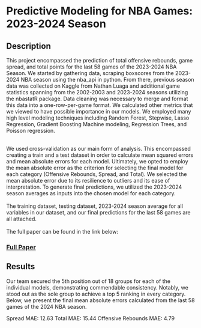 <h1>Predictive Modeling for NBA Games: 2023-2024 Season</h1>

<h2>Description</h2>
This project encompassed the prediction of total offensive rebounds, game spread, and total points for the last 58 games of the 2023-2024 NBA Season. We started by gathering data, scraping boxscores from the 2023-2024 NBA season using the nba_api in python. From there, previous season data was collected on Kaggle from Nathan Luaga and additional game statistics spanning from the 2002-2003 and 2023-2024 seasons utilizing the nbastatR package. Data cleaning was necessary to merge and format this data into a one-row-per-game format. We calculated other metrics that we viewed to have possible importance in our models. We employed many high level modeling techniques including Random Forest, Stepwise, Lasso Regression, Gradient Boosting Machine modeling, Regression Trees, and Poisson regression.

<br />
<br />

We used cross-validation as our main form of analysis. This encompassed creating a train and a test dataset in order to calculate mean squared errors and mean absolute errors for each model. Ultimately, we opted to employ the mean absolute error as the criterion for selecting the final model for each category (Offensive Rebounds, Spread, and Total). We selected the mean absolute error due to its resilience to outliers and its ease of interpretation. To generate final predictions, we utilized the 2023-2024 season averages as inputs into the chosen model for each category.
<br />
<br />
The training dataset, testing dataset, 2023-2024 season average for all variables in our dataset, and our final predictions for the last 58 games are all attached. 
<br />
<br />
The full paper can be found in the link below:
<br />

### [Full Paper](https://acrobat.adobe.com/link/review?uri=urn:aaid:scds:US:88b47033-1a06-3406-8a91-cf99f1142bd2)

<h2>Results</h2>
Our team secured the 5th position out of 18 groups for each of the individual models, demonstrating commendable consistency. Notably, we stood out as the sole group to achieve a top 5 ranking in every category. Below, we present the final mean absolute errors calculated from the last 58 games of the 2024 NBA season.

Spread MAE: 12.63
Total MAE: 15.44
Offensive Rebounds MAE: 4.79
